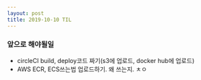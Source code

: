 ```yaml
---
layout: post
title: 2019-10-10 TIL
---
```


### 앞으로 해야될일

- circleCI build, deploy코드 짜기(s3에 업로드, docker hub에 업로드)
- AWS ECR, ECS쓰는법 업로드하기. 왜 쓰는지.
ㅊㅇ 
